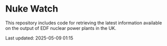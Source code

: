 # Nuke Watch

This repository includes code for retrieving the latest information available on the output of EDF nuclear power plants in the UK.

Last updated: 2025-05-09 01:15